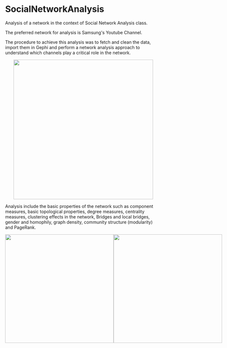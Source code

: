 # SocialNetworkAnalysis
 Analysis of a network in the context of Social Network Analysis class.

 The preferred network for analysis is Samsung's Youtube Channel.

 The procedure to achieve this analysis was to fetch and clean the data, import them in Gephi and perform a network analysis approach to understand
which channels play a critical role in the network.

<div style="text-align: center;">
    <div style="display: inline-block;">
        <img src="https://github.com/konstantinosKatsamis/SocialNetworkAnalysis/assets/75335809/4993c439-fbc7-404e-b5b6-e4796ec764a3" width="450">
    </div>
</div>

 Analysis include the basic properties of the network such as component measures, basic topological properties, degree measures, centrality measures, clustering effects in the network, Bridges and local bridges, gender and homophily, graph density, community structure (modularity) and PageRank.


<div style="display: flex;">
    <img src="https://github.com/konstantinosKatsamis/SocialNetworkAnalysis/assets/75335809/8f388725-f9b6-4c64-adda-0cc46f5dfa78" style="width: auto; width: 350px;">
    <img src="https://github.com/konstantinosKatsamis/SocialNetworkAnalysis/assets/75335809/175d21df-5b40-4d1b-b460-dae951c05748" style="width: auto; width: 350px;">
</div>
